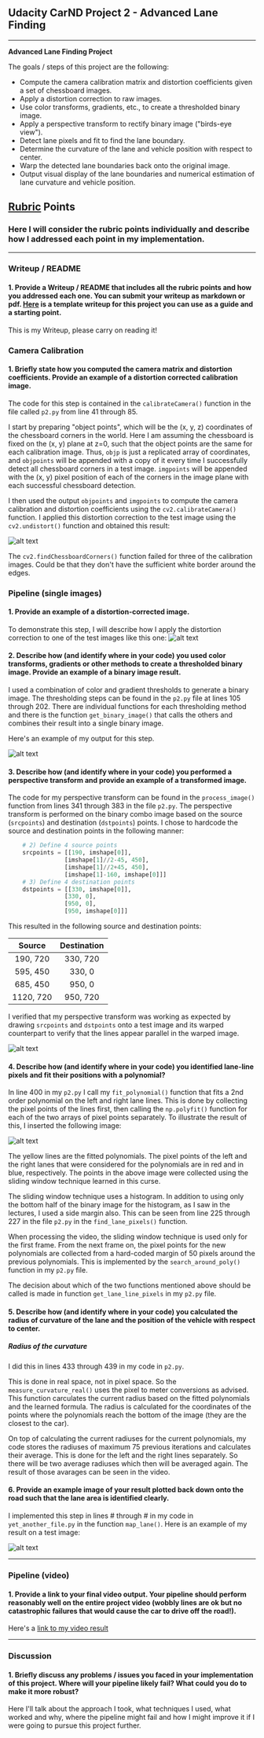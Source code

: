 ## Udacity CarND Project 2 - Advanced Lane Finding

---

**Advanced Lane Finding Project**

The goals / steps of this project are the following:

* Compute the camera calibration matrix and distortion coefficients given a set of chessboard images.
* Apply a distortion correction to raw images.
* Use color transforms, gradients, etc., to create a thresholded binary image.
* Apply a perspective transform to rectify binary image ("birds-eye view").
* Detect lane pixels and fit to find the lane boundary.
* Determine the curvature of the lane and vehicle position with respect to center.
* Warp the detected lane boundaries back onto the original image.
* Output visual display of the lane boundaries and numerical estimation of lane curvature and vehicle position.

[//]: # (Image References)

[image1]: ./output_images/calibration-test.jpg "Undistorted"
[image2]: ./output_images/undistorted_test2.jpg "Road Transformed"
[image3]: ./output_images/binary_combo_test2.jpg "Binary Example"
[image4]: ./output_images/warped_straight_lines1.jpg "Warp Example"
[image5]: ./output_images/color_fit_lines.jpg "Fit Visual"
[image6]: ./examples/example_output.jpg "Output"
[video1]: ./project_video_result.mp4 "Video"

## [Rubric](https://review.udacity.com/#!/rubrics/571/view) Points

### Here I will consider the rubric points individually and describe how I addressed each point in my implementation.  

---

### Writeup / README

#### 1. Provide a Writeup / README that includes all the rubric points and how you addressed each one.  You can submit your writeup as markdown or pdf.  [Here](https://github.com/udacity/CarND-Advanced-Lane-Lines/blob/master/writeup_template.md) is a template writeup for this project you can use as a guide and a starting point.  

This is my Writeup, please carry on reading it!

### Camera Calibration

#### 1. Briefly state how you computed the camera matrix and distortion coefficients. Provide an example of a distortion corrected calibration image.

The code for this step is contained in the `calibrateCamera()` function in the file called `p2.py` from line 41 through 85.  

I start by preparing "object points", which will be the (x, y, z) coordinates of the chessboard corners in the world. Here I am assuming the chessboard is fixed on the (x, y) plane at z=0, such that the object points are the same for each calibration image.  Thus, `objp` is just a replicated array of coordinates, and `objpoints` will be appended with a copy of it every time I successfully detect all chessboard corners in a test image.  `imgpoints` will be appended with the (x, y) pixel position of each of the corners in the image plane with each successful chessboard detection.  

I then used the output `objpoints` and `imgpoints` to compute the camera calibration and distortion coefficients using the `cv2.calibrateCamera()` function.  I applied this distortion correction to the test image using the `cv2.undistort()` function and obtained this result: 

![alt text][image1]

The `cv2.findChessboardCorners()` function failed for three of the calibration images. Could be that they don't have the sufficient white border around the edges.

### Pipeline (single images)

#### 1. Provide an example of a distortion-corrected image.

To demonstrate this step, I will describe how I apply the distortion correction to one of the test images like this one:
![alt text][image2]

#### 2. Describe how (and identify where in your code) you used color transforms, gradients or other methods to create a thresholded binary image.  Provide an example of a binary image result.

I used a combination of color and gradient thresholds to generate a binary image. The thresholding steps can be found in the `p2.py` file at lines 105 through 202. There are individual functions for each thresholding method and there is the function `get_binary_image()` that calls the others and combines their result into a single binary image.

Here's an example of my output for this step.

![alt text][image3]

#### 3. Describe how (and identify where in your code) you performed a perspective transform and provide an example of a transformed image.

The code for my perspective transform can be found in the `process_image()` function from lines 341 through 383 in the file `p2.py`. The perspective transform is performed on the binary combo image based on the source (`srcpoints`) and destination (`dstpoints`) points.  I chose to hardcode the source and destination points in the following manner:

```python
    # 2) Define 4 source points
    srcpoints = [[190, imshape[0]],
                [imshape[1]//2-45, 450],
                [imshape[1]//2+45, 450],
                [imshape[1]-160, imshape[0]]]
    # 3) Define 4 destination points
    dstpoints = [[330, imshape[0]],
                [330, 0],
                [950, 0],
                [950, imshape[0]]]
```

This resulted in the following source and destination points:

| Source        | Destination   | 
|:-------------:|:-------------:| 
| 190, 720      | 330, 720      | 
| 595, 450      | 330, 0        |
| 685, 450      | 950, 0        |
| 1120, 720     | 950, 720      |

I verified that my perspective transform was working as expected by drawing `srcpoints` and `dstpoints` onto a test image and its warped counterpart to verify that the lines appear parallel in the warped image.

![alt text][image4]

#### 4. Describe how (and identify where in your code) you identified lane-line pixels and fit their positions with a polynomial?

In line 400 in my `p2.py` I call my `fit_polynomial()` function that fits a 2nd order polynomial on the left and right lane lines. This is done by collecting the pixel points of the lines first, then calling the `np.polyfit()` function for each of the two arrays of pixel points separately. To illustrate the result of this, I inserted the following image:

![alt text][image5]

The yellow lines are the fitted polynomials. The pixel points of the left and the right lanes that were considered for the polynomials are in red and in blue, respectively. The points in the above image were collected using the sliding window technique learned in this curse.

The sliding window technique uses a histogram. In addition to using only the bottom half of the binary image for the histogram, as I saw in the lectures, I used a side margin also. This can be seen from line 225 through 227 in the file `p2.py` in the `find_lane_pixels()` function.

When processing the video, the sliding window technique is used only for the first frame. From the next frame on, the pixel points for the new polynomials are collected from a hard-coded margin of 50 pixels around the previous polynomials. This is implemented by the `search_around_poly()` function in my `p2.py` file.

The decision about which of the two functions mentioned above should be called is made in function `get_lane_line_pixels` in my `p2.py` file.

#### 5. Describe how (and identify where in your code) you calculated the radius of curvature of the lane and the position of the vehicle with respect to center.

##### Radius of the curvature

I did this in lines 433 through 439 in my code in `p2.py`.

This is done in real space, not in pixel space. So the `measure_curvature_real()` uses the pixel to meter conversions as advised. This function carculates the current radius based on the fitted polynomials and the learned formula. The radius is calculated for the coordinates of the points where the polynomials reach the bottom of the image (they are the closest to the car).

On top of calculating the current radiuses for the current polynomials, my code stores the radiuses of maximum 75 previous iterations and calculates their average. This is done for the left and the right lines separately. So there will be two average radiuses which then will be averaged again. The result of those avarages can be seen in the video.

#### 6. Provide an example image of your result plotted back down onto the road such that the lane area is identified clearly.

I implemented this step in lines # through # in my code in `yet_another_file.py` in the function `map_lane()`.  Here is an example of my result on a test image:

![alt text][image6]

---

### Pipeline (video)

#### 1. Provide a link to your final video output.  Your pipeline should perform reasonably well on the entire project video (wobbly lines are ok but no catastrophic failures that would cause the car to drive off the road!).

Here's a [link to my video result](./project_video_result.mp4)

---

### Discussion

#### 1. Briefly discuss any problems / issues you faced in your implementation of this project.  Where will your pipeline likely fail?  What could you do to make it more robust?

Here I'll talk about the approach I took, what techniques I used, what worked and why, where the pipeline might fail and how I might improve it if I were going to pursue this project further.  
